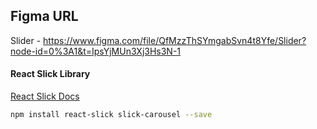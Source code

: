 ## Figma URL

Slider -  https://www.figma.com/file/QfMzzThSYmgabSvn4t8Yfe/Slider?node-id=0%3A1&t=IpsYjMUn3Xj3Hs3N-1

#### React Slick Library

[React Slick Docs](https://react-slick.neostack.com/)

```sh
npm install react-slick slick-carousel --save
```
